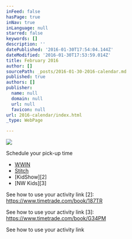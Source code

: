 ```yaml
---
inFeed: false
hasPage: true
inNav: true
inLanguage: null
starred: false
keywords: []
description: ''
datePublished: '2016-01-30T17:54:04.144Z'
dateModified: '2016-01-30T17:53:59.014Z'
title: February 2016
author: []
sourcePath: _posts/2016-01-30-2016-calendar.md
published: true
authors: []
publisher:
  name: null
  domain: null
  url: null
  favicon: null
url: 2016-calendar/index.html
_type: WebPage

---
```

![](https://s3-us-west-2.amazonaws.com/the-grid-img/p/9e7834fc1ac801f4981b3ee7fb6945f38a04f89d.jpg)

Schedule your pick-up time

* [WWIN][0]
* [Stitch][1]
* [KidShow][2]
* [NW Kids][3]

[0]: https://www.timetrade.com/book/BDJDN
[1]: https://www.timetrade.com/book/YS55C

See how to use your activity link
[2]: https://www.timetrade.com/book/187TR

See how to use your activity link
[3]: https://www.timetrade.com/book/G34PM

See how to use your activity link